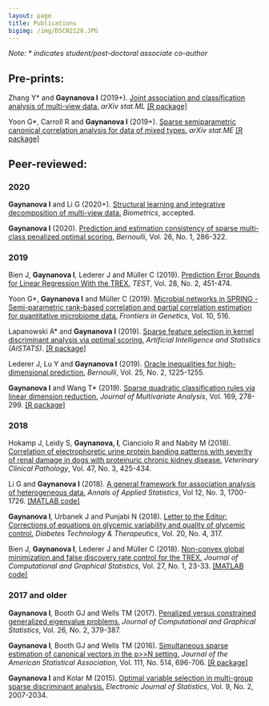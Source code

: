 ```yaml
---
layout: page
title: Publications
bigimg: /img/DSCN2128.JPG
---
```


*Note: \* indicates student/post-doctoral associate co-author*

## Pre-prints:

Zhang Y\* and **Gaynanova I** (2019+). [Joint association and classification analysis of multi-view data.](https://arxiv.org/abs/1811.08511) *arXiv stat.ML* [[R package]](https://github.com/Pennisetum/JACA)
 
Yoon G\*, Carroll R and **Gaynanova I** (2019+). [Sparse semiparametric canonical correlation analysis for data of mixed types.](https://arxiv.org/abs/1807.05274) *arXiv stat.ME* [[R package]](https://github.com/irinagain/mixedCCA)


## Peer-reviewed:

### 2020

**Gaynanova I** and Li G (2020+). [Structural learning and integrative decomposition of multi-view data.](https://doi.org/10.1111/biom.13108) *Biometrics*, accepted.

**Gaynanova I** (2020). [Prediction and estimation consistency of sparse multi-class penalized optimal scoring.](https://projecteuclid.org/euclid.bj/1574758829) *Bernoulli*, Vol. 26, No. 1, 286-322.

### 2019 

Bien J, **Gaynanova I**, Lederer J and Müller C (2019). [Prediction Error Bounds for Linear Regression With the TREX.](https://link.springer.com/article/10.1007/s11749-018-0584-4) *TEST*, Vol. 28, No. 2, 451-474.

Yoon G\*, **Gaynanova I** and Müller C (2019). [Microbial networks in SPRING - Semi-parametric rank-based correlation and partial correlation estimation for quantitative microbiome data.](https://www.frontiersin.org/articles/10.3389/fgene.2019.00516/full) *Frontiers in Genetics*, Vol. 10, 516.

Lapanowski A\* and **Gaynanova I** (2019). [Sparse feature selection in kernel discriminant analysis via optimal scoring.](http://proceedings.mlr.press/v89/lapanowski19a.html) *Artificial Intelligence and Statistics (AISTATS)*. [[R package]](https://github.com/aflapan/sparseKOS)

Lederer J, Lu Y and **Gaynanova I** (2019). [Oracle inequalities for high-dimensional prediction.](https://projecteuclid.org/euclid.bj/1551862849) *Bernoulli*, Vol. 25, No. 2, 1225-1255.

**Gaynanova I** and Wang T\* (2019). [Sparse quadratic classification rules via linear dimension reduction.](https://doi.org/10.1016/j.jmva.2018.09.011) *Journal of Multivariate Analysis*, Vol. 169, 278-299. [[R package]](https://github.com/irinagain/DAP)

### 2018

Hokamp J, Leidy S, **Gaynanova, I**, Cianciolo R and Nabity M (2018). [Correlation of electrophoretic urine protein banding patterns with severity of renal damage in dogs with proteinuric chronic kidney disease.](https://onlinelibrary.wiley.com/doi/full/10.1111/vcp.12648) *Veterinary Clinical Pathology*, Vol. 47, No. 3, 425-434.

Li G and **Gaynanova I** (2018). [A general framework for association analysis of heterogeneous data.](http://dx.doi.org/10.1214/17-AOAS1127) *Annals of Applied Statistics*, Vol 12, No. 3, 1700-1726. [[MATLAB code]](https://github.com/reagan0323/GAS)

**Gaynanova I**, Urbanek J and Punjabi N (2018). [Letter to the Editor: Corrections of equations on glycemic variability and quality of glycemic control.](https://www.liebertpub.com/doi/pdfplus/10.1089/dia.2018.0057) *Diabetes Technology & Therapeutics*, Vol. 20, No. 4, 317.

Bien J, **Gaynanova I**, Lederer J and Müller C (2018). [Non-convex global minimization and false discovery rate control for the TREX.](http://www.tandfonline.com/doi/abs/10.1080/10618600.2017.1341414) *Journal of Computational and Graphical Statistics*, Vol. 27, No. 1, 23-33. [[MATLAB code]](https://github.com/muellsen/TREX)

### 2017 and older

**Gaynanova I**, Booth GJ and Wells TM (2017). [Penalized versus constrained generalized eigenvalue problems.](http://www.tandfonline.com/doi/abs/10.1080/10618600.2016.1172017) *Journal of Computational and Graphical Statistics*, Vol. 26, No. 2, 379-387.
  
**Gaynanova I**, Booth GJ and Wells TM (2016). [Simultaneous sparse estimation of canonical vectors in the p>>N setting.](http://dx.doi.org/10.1080/01621459.2015.1034318) *Journal of the American Statistical Association*, Vol. 111, No. 514, 696-706. [[R package]](https://cran.r-project.org/web/packages/MGSDA/index.html)

**Gaynanova I** and Kolar M (2015). [Optimal variable selection in multi-group sparse discriminant analysis.](http://dx.doi.org/10.1214/15-EJS1064) *Electronic Journal of Statistics*, Vol. 9, No. 2, 2007-2034. 




